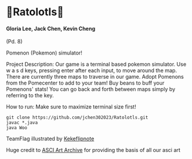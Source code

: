 # 🦑Ratolotls🦑
#### Gloria Lee, Jack Chen, Kevin Cheng
(Pd. 8)

Pomenon (Pokemon) simulator!

Project Description:
Our game is a terminal based pokemon simulator. Use w a s d keys, pressing enter after each input, to move around the map. 
There are currently three maps to traverse in our game. Adopt Pomenons from the Pomecenter to add to your team! Buy beans to buff your Pomenons' stats! 
You can go back and forth between maps simply by referring to the key.


How to run:
Make sure to maximize terminal size first!
```
git clone https://github.com/jchen302023/Ratolotls.git
javac *.java
java Woo
```

TeamFlag illustrated by [Kekeflipnote](https://www.youtube.com/watch?v=QWkwZhuTVVQ)

Huge credit to [ASCI Art Archive](https://www.asciiart.eu/) for providing the basis of all our asci art
